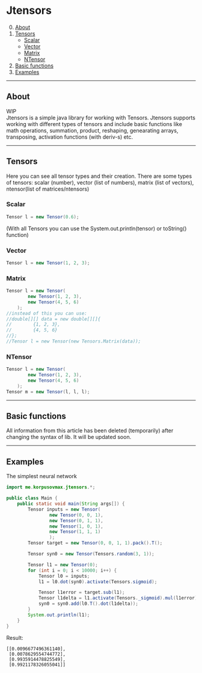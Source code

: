# Jtensors
0. [About](#about)
1. [Tensors](#tensors)
    - [Scalar](#tensors_scalar)
    - [Vector](#tensors_vector)
    - [Matrix](#tensors_matrix)
    - [NTensor](#tensors_ntensor)
2. [Basic functions](#funcs)
3. [Examples](#examples)
____
<a name="about"></a>
## About
WIP</br>
Jtensors is a simple java library for working with Tensors. Jtensors supports working with different types of tensors and include basic functions like math operations, summation, product, reshaping, genearating arrays, transposing, activation functions (with deriv-s) etc.
____
<a name="tensors"></a>
## Tensors
Here you can see all tensor types and their creation.
There are some types of tensors: scalar (number), vector (list of numbers), matrix (list of vectors), ntensor(list of matrices/ntensors)
<a name="tensors_scalar"></a>
### Scalar
```java
Tensor l = new Tensor(0.6);
```
(With all Tensors you can use the System.out.println(tensor) or toString() function)
<a name="tensors_vector"></a>
### Vector
```java
Tensor l = new Tensor(1, 2, 3);
```
<a name="tensors_matrix"></a>
### Matrix
```java
Tensor l = new Tensor(
        new Tensor(1, 2, 3),
        new Tensor(4, 5, 6)
    );
//instead of this you can use:
//double[][] data = new double[][]{
//        {1, 2, 3},
//        {4, 5, 6}
//};
//Tensor l = new Tensor(new Tensors.Matrix(data));
```
<a name="tensors_ntensor"></a>
### NTensor
```java
Tensor l = new Tensor(
        new Tensor(1, 2, 3),
        new Tensor(4, 5, 6)
    );
Tensor m = new Tensor(l, l, l);
```
____
<a name="funcs"></a>
## Basic functions
All information from this article has been deleted (temporarily) after changing the syntax of lib. It will be updated soon.
____
<a name="examples"></a>
## Examples
The simplest neural network
```java
import me.korpusovmax.jtensors.*;

public class Main {
    public static void main(String args[]) {
        Tensor inputs = new Tensor(
                new Tensor(0, 0, 1),
                new Tensor(0, 1, 1),
                new Tensor(1, 0, 1),
                new Tensor(1, 1, 1)
                );
        Tensor target = new Tensor(0, 0, 1, 1).pack().T();

        Tensor syn0 = new Tensor(Tensors.random(3, 1));

        Tensor l1 = new Tensor(0);
        for (int i = 0; i < 10000; i++) {
            Tensor l0 = inputs;
            l1 = l0.dot(syn0).activate(Tensors.sigmoid);

            Tensor l1error = target.sub(l1);
            Tensor l1delta = l1.activate(Tensors._sigmoid).mul(l1error);
            syn0 = syn0.add(l0.T().dot(l1delta));
        }
        System.out.println(l1);
    }
}
```
Result:
```
[[0.0096677496361140],
 [0.0078629554744772],
 [0.9935914478825549],
 [0.9921178326055041]]
```

